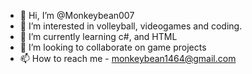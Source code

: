 - 👋 Hi, I’m @Monkeybean007
- 👀 I’m interested in volleyball, videogames and coding.
- 🌱 I’m currently learning c#, and HTML
- 💞️ I’m looking to collaborate on game projects
- 📫 How to reach me - monkeybean1464@gmail.com

<!---
Monkeybean007/Monkeybean007 is a ✨ special ✨ repository because its `README.md` (this file) appears on your GitHub profile.
You can click the Preview link to take a look at your changes.
--->
